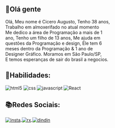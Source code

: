 ## 👋Olá gente
<p>Olá, Meu nome é Cicero Augusto, Tenho 38 anos, <br> Trabalho em almoxerifado no atual momento<br>Me dedico a área de Programação a mais de 1 <br>ano, Tenho um filho de 13 anos, Me ajuda em <br>questões da Programação e design, Ele tem 6 <br>meses dentro da Programação & 1 ano de <br>Designer Gráfico. Moramos em São Paulo/SP,<br>
E temos esperanças de sair do brasil a negocios.

## 🧾Habilidades:

<div id="div1" style="display: inline-block;"> 
<img align="center" alt="html5" src="https://img.shields.io/badge/HTML5-E34F26?style=for-the-badge&logo=html5&logoColor=white">

<img align="center" alt="css" src="https://img.shields.io/badge/CSS-239120?&style=for-the-badge&logo=css3&logoColor=white">

<img align="center" alt="javascript" src="https://img.shields.io/badge/JavaScript-F7DF1E?style=for-the-badge&logo=javascript&logoColor=black">

<img align="center" alt="React" src="https://img.shields.io/badge/React-20232A?style=for-the-badge&logo=react&logoColor=61DAFB">
</div>

## 📚Redes Sociais:

<div id="div2" style="display: inline-block;"> 
<a href="" target="blank">
<img align="center" alt="insta" src="https://img.shields.io/badge/Instagram-E4405F?style=for-the-badge&logo=instagram&logoColor=white">
<a>
<a href="https://www.twitch.tv/bimbohenrys" target="blank">
<img align="center" alt="rx" src="https://img.shields.io/badge/Twitch-9146FF?style=for-the-badge&logo=twitch&logoColor=white">
<a>
<a href="https://www.linkedin.com/in/cicero-augusto-7210462a3/" target="blank">
<img align="center" alt="dindin" src="https://img.shields.io/badge/LinkedIn-0077B5?style=for-the-badge&logo=linkedin&logoColor=white" url="(https://www.linkedin.com/in/cicero-augusto-7210462a3/)">
<div><a>
